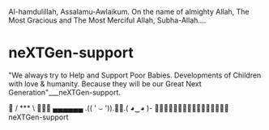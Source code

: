 Al-hamdulillah, Assalamu-Awlaikum.
On the name of almighty Allah, The Most Gracious and The Most Merciful Allah, Subha-Allah....
# neXTGen-support
"We always try to Help and Support Poor Babies. Developments of Children with love & humanity. Because they will be our Great Next Generation"___neXTGen-support.

🌹 / *** \ 🌹🌹🌹 __▄▄▄▄▄▄__
.(( ' ⌣ ')).🌹🌹.( ◕‿◕ )-
🌹🌹🌹🌹🌹🌹🌹🌹🌹🌹🌹🌹🌹🌹🌹🌹
neXTGen-support

